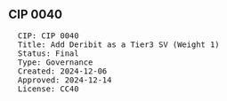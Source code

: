 ## CIP 0040

<pre>
  CIP: CIP 0040
  Title: Add Deribit as a Tier3 SV (Weight 1)
  Status: Final
  Type: Governance
  Created: 2024-12-06
  Approved: 2024-12-14
  License: CC40
</pre>

